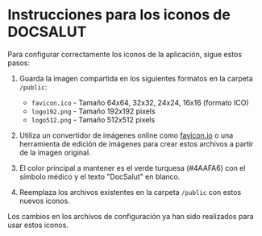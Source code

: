 # Instrucciones para los iconos de DOCSALUT

Para configurar correctamente los iconos de la aplicación, sigue estos pasos:

1. Guarda la imagen compartida en los siguientes formatos en la carpeta `/public`:
   - `favicon.ico` - Tamaño 64x64, 32x32, 24x24, 16x16 (formato ICO)
   - `logo192.png` - Tamaño 192x192 pixels
   - `logo512.png` - Tamaño 512x512 pixels

2. Utiliza un convertidor de imágenes online como [favicon.io](https://favicon.io/) o una herramienta de edición de imágenes para crear estos archivos a partir de la imagen original.

3. El color principal a mantener es el verde turquesa (#4AAFA6) con el símbolo médico y el texto "DocSalut" en blanco.

4. Reemplaza los archivos existentes en la carpeta `/public` con estos nuevos iconos.

Los cambios en los archivos de configuración ya han sido realizados para usar estos iconos.
